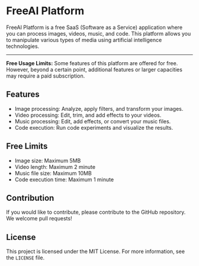 # FreeAI Platform

FreeAI Platform is a free SaaS (Software as a Service) application where you can process images, videos, music, and code. This platform allows you to manipulate various types of media using artificial intelligence technologies.

---

**Free Usage Limits:** Some features of this platform are offered for free. However, beyond a certain point, additional features or larger capacities may require a paid subscription.

## Features


- Image processing: Analyze, apply filters, and transform your images.
- Video processing: Edit, trim, and add effects to your videos.
- Music processing: Edit, add effects, or convert your music files.
- Code execution: Run code experiments and visualize the results.

## Free Limits

- Image size: Maximum 5MB
- Video length: Maximum 2 minute
- Music file size: Maximum 10MB
- Code execution time: Maximum 1 minute



## Contribution

If you would like to contribute, please contribute to the GitHub repository. We welcome pull requests!

## License

This project is licensed under the MIT License. For more information, see the `LICENSE` file.
